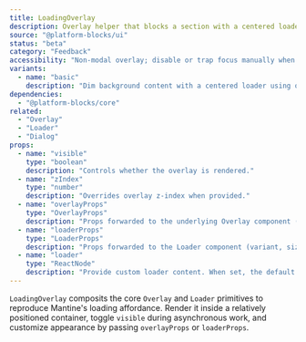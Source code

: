 ```yaml
---
title: LoadingOverlay
description: Overlay helper that blocks a section with a centered loader while background work completes.
source: "@platform-blocks/ui"
status: "beta"
category: "Feedback"
accessibility: "Non-modal overlay; disable or trap focus manually when blocking interactive regions."
variants:
  - name: "basic"
    description: "Dim background content with a centered loader using overlay and loader props."
dependencies:
  - "@platform-blocks/core"
related:
  - "Overlay"
  - "Loader"
  - "Dialog"
props:
  - name: "visible"
    type: "boolean"
    description: "Controls whether the overlay is rendered."
  - name: "zIndex"
    type: "number"
    description: "Overrides overlay z-index when provided."
  - name: "overlayProps"
    type: "OverlayProps"
    description: "Props forwarded to the underlying Overlay component (blur, radius, opacity, etc.)."
  - name: "loaderProps"
    type: "LoaderProps"
    description: "Props forwarded to the Loader component (variant, size, color)."
  - name: "loader"
    type: "ReactNode"
    description: "Provide custom loader content. When set, the default Loader is not rendered."
---
```


`LoadingOverlay` composits the core `Overlay` and `Loader` primitives to reproduce Mantine's loading affordance. Render it inside a relatively positioned container, toggle `visible` during asynchronous work, and customize appearance by passing `overlayProps` or `loaderProps`.
